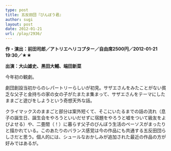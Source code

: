 ```yaml
---
type: post
title: 五反田団『びんぼう君』
author: sugi
layout: post
date: 2012-01-21
url: /play/2936/
---
```

**作・演出：前田司郎／アトリエヘリコプター／自由席2500円／2012-01-21 19:30／★★**

**出演：大山雄史、黒田大輔、端田新菜**

今年初の観劇。

劇団創設当初からのレパートリーらしいが初見。サザエさんをみたことがない貧乏な父子と金持ちの家の女の子がたまたま集まって、サザエさんをテーマにしたままごと遊びをしようという奇想天外な話。

クライマックスのままごと部分は案外短くて、そこにいたるまでの話の流れ（息子の誕生日、誕生会をやろうといいだせずに宿題をやろうと嘘をついて級友をよびよせる）や、二畳間（！）に暮らす父子のびんぼう生活のペーソスがまったりと描かれている。このあたりのバランス感覚は今の作品にも共通する五反田団らしさだと思う。個人的には、シュールなおかしみが追加された最近の作品の方が好みではあるが。
